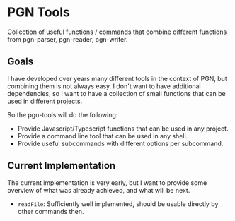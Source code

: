 # PGN Tools

Collection of useful functions / commands that combine different functions from pgn-parser, pgn-reader, pgn-writer.

## Goals

I have developed over years many different tools in the context of PGN, but combining them is not always easy. I don't want to have additional dependencies, so I want to have a collection of small functions that can be used in different projects.

So the pgn-tools will do the following:

* Provide Javascript/Typescript functions that can be used in any project.
* Provide a command line tool that can be used in any shell.
* Provide useful subcommands with different options per subcommand.

## Current Implementation

The current implementation is very early, but I want to provide some overview of what was already achieved, and what will be next.

* `readFile`: Sufficiently well implemented, should be usable directly by other commands then.